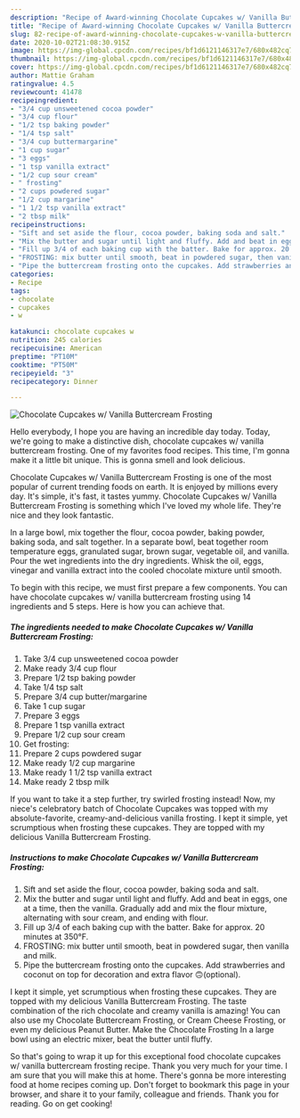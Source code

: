 ```yaml
---
description: "Recipe of Award-winning Chocolate Cupcakes w/ Vanilla Buttercream Frosting"
title: "Recipe of Award-winning Chocolate Cupcakes w/ Vanilla Buttercream Frosting"
slug: 82-recipe-of-award-winning-chocolate-cupcakes-w-vanilla-buttercream-frosting
date: 2020-10-02T21:08:30.915Z
image: https://img-global.cpcdn.com/recipes/bf1d6121146317e7/680x482cq70/chocolate-cupcakes-w-vanilla-buttercream-frosting-recipe-main-photo.jpg
thumbnail: https://img-global.cpcdn.com/recipes/bf1d6121146317e7/680x482cq70/chocolate-cupcakes-w-vanilla-buttercream-frosting-recipe-main-photo.jpg
cover: https://img-global.cpcdn.com/recipes/bf1d6121146317e7/680x482cq70/chocolate-cupcakes-w-vanilla-buttercream-frosting-recipe-main-photo.jpg
author: Mattie Graham
ratingvalue: 4.5
reviewcount: 41478
recipeingredient:
- "3/4 cup unsweetened cocoa powder"
- "3/4 cup flour"
- "1/2 tsp baking powder"
- "1/4 tsp salt"
- "3/4 cup buttermargarine"
- "1 cup sugar"
- "3 eggs"
- "1 tsp vanilla extract"
- "1/2 cup sour cream"
- " frosting"
- "2 cups powdered sugar"
- "1/2 cup margarine"
- "1 1/2 tsp vanilla extract"
- "2 tbsp milk"
recipeinstructions:
- "Sift and set aside the flour, cocoa powder, baking soda and salt."
- "Mix the butter and sugar until light and fluffy. Add and beat in eggs, one at a time, then the vanilla. Gradually add and mix the flour mixture, alternating with sour cream, and ending with flour."
- "Fill up 3/4 of each baking cup with the batter. Bake for approx. 20 minutes at 350°F."
- "FROSTING: mix butter until smooth, beat in powdered sugar, then vanilla and milk."
- "Pipe the buttercream frosting onto the cupcakes. Add strawberries and coconut on top for decoration and extra flavor 🙃(optional)."
categories:
- Recipe
tags:
- chocolate
- cupcakes
- w

katakunci: chocolate cupcakes w 
nutrition: 245 calories
recipecuisine: American
preptime: "PT10M"
cooktime: "PT50M"
recipeyield: "3"
recipecategory: Dinner

---
```



![Chocolate Cupcakes w/ Vanilla Buttercream Frosting](https://img-global.cpcdn.com/recipes/bf1d6121146317e7/680x482cq70/chocolate-cupcakes-w-vanilla-buttercream-frosting-recipe-main-photo.jpg)

Hello everybody, I hope you are having an incredible day today. Today, we're going to make a distinctive dish, chocolate cupcakes w/ vanilla buttercream frosting. One of my favorites food recipes. This time, I'm gonna make it a little bit unique. This is gonna smell and look delicious.

Chocolate Cupcakes w/ Vanilla Buttercream Frosting is one of the most popular of current trending foods on earth. It is enjoyed by millions every day. It's simple, it's fast, it tastes yummy. Chocolate Cupcakes w/ Vanilla Buttercream Frosting is something which I've loved my whole life. They're nice and they look fantastic.

In a large bowl, mix together the flour, cocoa powder, baking powder, baking soda, and salt together. In a separate bowl, beat together room temperature eggs, granulated sugar, brown sugar, vegetable oil, and vanilla. Pour the wet ingredients into the dry ingredients. Whisk the oil, eggs, vinegar and vanilla extract into the cooled chocolate mixture until smooth.


To begin with this recipe, we must first prepare a few components. You can have chocolate cupcakes w/ vanilla buttercream frosting using 14 ingredients and 5 steps. Here is how you can achieve that.

<!--inarticleads1-->

##### The ingredients needed to make Chocolate Cupcakes w/ Vanilla Buttercream Frosting:

1. Take 3/4 cup unsweetened cocoa powder
1. Make ready 3/4 cup flour
1. Prepare 1/2 tsp baking powder
1. Take 1/4 tsp salt
1. Prepare 3/4 cup butter/margarine
1. Take 1 cup sugar
1. Prepare 3 eggs
1. Prepare 1 tsp vanilla extract
1. Prepare 1/2 cup sour cream
1. Get  frosting:
1. Prepare 2 cups powdered sugar
1. Make ready 1/2 cup margarine
1. Make ready 1 1/2 tsp vanilla extract
1. Make ready 2 tbsp milk


If you want to take it a step further, try swirled frosting instead! Now, my niece&#39;s celebratory batch of Chocolate Cupcakes was topped with my absolute-favorite, creamy-and-delicious vanilla frosting. I kept it simple, yet scrumptious when frosting these cupcakes. They are topped with my delicious Vanilla Buttercream Frosting. 

<!--inarticleads2-->

##### Instructions to make Chocolate Cupcakes w/ Vanilla Buttercream Frosting:

1. Sift and set aside the flour, cocoa powder, baking soda and salt.
1. Mix the butter and sugar until light and fluffy. Add and beat in eggs, one at a time, then the vanilla. Gradually add and mix the flour mixture, alternating with sour cream, and ending with flour.
1. Fill up 3/4 of each baking cup with the batter. Bake for approx. 20 minutes at 350°F.
1. FROSTING: mix butter until smooth, beat in powdered sugar, then vanilla and milk.
1. Pipe the buttercream frosting onto the cupcakes. Add strawberries and coconut on top for decoration and extra flavor 🙃(optional).


I kept it simple, yet scrumptious when frosting these cupcakes. They are topped with my delicious Vanilla Buttercream Frosting. The taste combination of the rich chocolate and creamy vanilla is amazing! You can also use my Chocolate Buttercream Frosting, or Cream Cheese Frosting, or even my delicious Peanut Butter. Make the Chocolate Frosting In a large bowl using an electric mixer, beat the butter until fluffy. 

So that's going to wrap it up for this exceptional food chocolate cupcakes w/ vanilla buttercream frosting recipe. Thank you very much for your time. I am sure that you will make this at home. There's gonna be more interesting food at home recipes coming up. Don't forget to bookmark this page in your browser, and share it to your family, colleague and friends. Thank you for reading. Go on get cooking!
